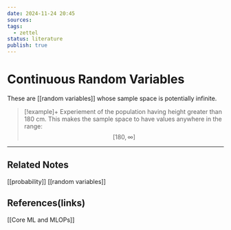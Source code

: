```yaml
---
date: 2024-11-24 20:45
sources: 
tags:
  - zettel
status: literature
publish: true
---
```

# Continuous Random Variables

These are [[random variables]] whose sample space is potentially infinite. 

> [!example]+
> Experiement of the population having height greater than 180 cm. This makes the sample space to have values anywhere in the range: $$[180, \infty]$$

---
## Related Notes
[[probability]]
[[random variables]]

## References(links)
[[Core ML and MLOPs]]
